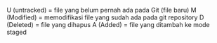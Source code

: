 U (untracked) = file yang belum pernah ada pada Git (file baru)
M (Modified) = memodifikasi file yang sudah ada pada git repository
D (Deleted) = file yang dihapus
A (Added) = file yang ditambah ke mode staged